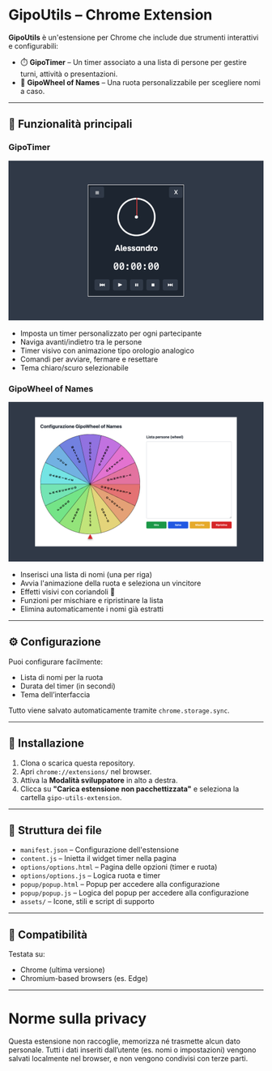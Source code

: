 # GipoUtils – Chrome Extension

**GipoUtils** è un'estensione per Chrome che include due strumenti interattivi e configurabili:

- ⏱️ **GipoTimer** – Un timer associato a una lista di persone per gestire turni, attività o presentazioni.
- 🎡 **GipoWheel of Names** – Una ruota personalizzabile per scegliere nomi a caso.

---

## 🧩 Funzionalità principali

### GipoTimer

![Screenshot dell’estensione](assets/images/Screen_1.png)

- Imposta un timer personalizzato per ogni partecipante
- Naviga avanti/indietro tra le persone
- Timer visivo con animazione tipo orologio analogico
- Comandi per avviare, fermare e resettare
- Tema chiaro/scuro selezionabile

### GipoWheel of Names

![Screenshot dell’estensione](assets/images/Screen_2.png)

- Inserisci una lista di nomi (una per riga)
- Avvia l'animazione della ruota e seleziona un vincitore
- Effetti visivi con coriandoli 🎉
- Funzioni per mischiare e ripristinare la lista
- Elimina automaticamente i nomi già estratti

---

## ⚙️ Configurazione

Puoi configurare facilmente:

- Lista di nomi per la ruota
- Durata del timer (in secondi)
- Tema dell’interfaccia

Tutto viene salvato automaticamente tramite `chrome.storage.sync`.

---

## 🚀 Installazione

1. Clona o scarica questa repository.
2. Apri `chrome://extensions/` nel browser.
3. Attiva la **Modalità sviluppatore** in alto a destra.
4. Clicca su **"Carica estensione non pacchettizzata"** e seleziona la cartella `gipo-utils-extension`.

---

## 📁 Struttura dei file

- `manifest.json` – Configurazione dell'estensione
- `content.js` – Inietta il widget timer nella pagina
- `options/options.html` – Pagina delle opzioni (timer e ruota)
- `options/options.js` – Logica ruota e timer
- `popup/popup.html` – Popup per accedere alla configurazione
- `popup/popup.js` – Logica del popup per accedere alla configurazione
- `assets/` – Icone, stili e script di supporto

---

## 🧪 Compatibilità

Testata su:

- Chrome (ultima versione)
- Chromium-based browsers (es. Edge)

---

# Norme sulla privacy

Questa estensione non raccoglie, memorizza né trasmette alcun dato personale. Tutti i dati inseriti dall’utente (es. nomi o impostazioni) vengono salvati localmente nel browser, e non vengono condivisi con terze parti.
